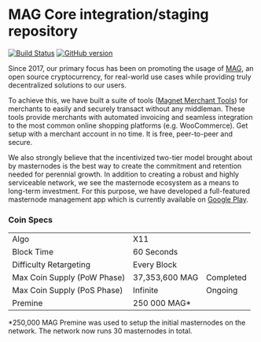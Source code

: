 MAG Core integration/staging repository
=====================================

[![Build Status](https://travis-ci.org/magnetwork/mag.svg?branch=master)](https://travis-ci.org/magnetwork/mag) [![GitHub version](https://badge.fury.io/gh/magnetwork%2Fmag.svg)](https://badge.fury.io/gh/magnetwork%2Fmag)

Since 2017, our primary focus has been on promoting the usage of [MAG](https://magnetwork.io), an open source cryptocurrency, for real-world use cases while providing truly decentralized solutions to our users.

To achieve this, we have built a suite of tools ([Magnet Merchant Tools](https://merchant.magnetwork.io)) for merchants to easily and securely transact without any middleman. These tools provide merchants with automated invoicing and seamless integration to the most common online shopping platforms (e.g. WooCommerce). Get setup with a merchant account in no time. It is free, peer-to-peer and secure.

We also strongly believe that the incentivized two-tier model brought about by masternodes is the best way to create the commitment and retention needed for perennial growth. In addition to creating a robust and highly serviceable network, we see the masternode ecosystem as a means to long-term investment. For this purpose, we have developed a full-featured masternode management app which is currently available on [Google Play](https://play.google.com/store/apps/details?id=com.magnetwork.mnapp&hl=en_US).

### Coin Specs
<table>
<tr><td>Algo</td><td>X11</td><td></td></tr>
<tr><td>Block Time</td><td>60 Seconds</td><td></td></tr>
<tr><td>Difficulty Retargeting</td><td>Every Block</td><td></td></tr>
<tr><td>Max Coin Supply (PoW Phase)</td><td>37,353,600 MAG</td><td>Completed</td></tr>
<tr><td>Max Coin Supply (PoS Phase)</td><td>Infinite</td><td>Ongoing</td></tr>
<tr><td>Premine</td><td>250 000 MAG*</td><td></td></tr>
</table>

*250,000 MAG Premine was used to setup the initial masternodes on the network. The network now runs 30 masternodes in total.
